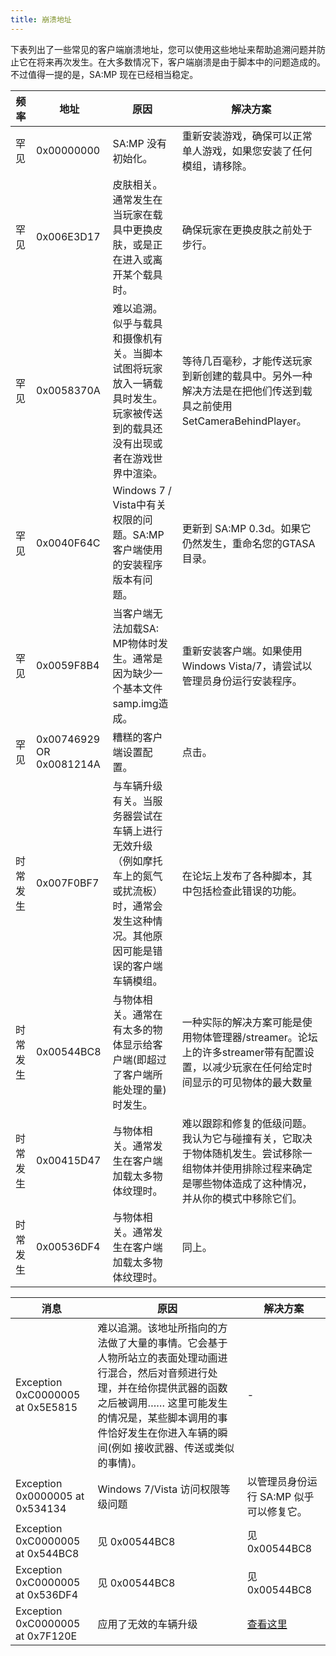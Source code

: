 ```yaml
---
title: 崩溃地址
---
```


下表列出了一些常见的客户端崩溃地址，您可以使用这些地址来帮助追溯问题并防止它在将来再次发生。在大多数情况下，客户端崩溃是由于脚本中的问题造成的。不过值得一提的是，SA:MP 现在已经相当稳定。

| 频率     | 地址                     | 原因                                                         | 解决方案                                                     |
| -------- | ------------------------ | ------------------------------------------------------------ | ------------------------------------------------------------ |
| 罕见     | 0x00000000               | SA:MP 没有初始化。                                           | 重新安装游戏，确保可以正常单人游戏，如果您安装了任何模组，请移除。 |
| 罕见     | 0x006E3D17               | 皮肤相关。通常发生在当玩家在载具中更换皮肤，或是正在进入或离开某个载具时。 | 确保玩家在更换皮肤之前处于步行。                             |
| 罕见     | 0x0058370A               | 难以追溯。似乎与载具和摄像机有关。当脚本试图将玩家放入一辆载具时发生。玩家被传送到的载具还没有出现或者在游戏世界中渲染。 | 等待几百毫秒，才能传送玩家到新创建的载具中。另外一种解决方法是在把他们传送到载具之前使用SetCameraBehindPlayer。 |
| 罕见     | 0x0040F64C               | Windows 7 / Vista中有关权限的问题。SA:MP客户端使用的安装程序版本有问题。 | 更新到 SA:MP 0.3d。如果它仍然发生，重命名您的GTASA目录。     |
| 罕见     | 0x0059F8B4               | 当客户端无法加载SA: MP物体时发生。通常是因为缺少一个基本文件samp.img造成。 | 重新安装客户端。如果使用 Windows Vista/7，请尝试以管理员身份运行安装程序。 |
| 罕见     | 0x00746929 OR 0x0081214A | 糟糕的客户端设置配置。                                       | 点击。                                                       |
| 时常发生 | 0x007F0BF7               | 与车辆升级有关。当服务器尝试在车辆上进行无效升级（例如摩托车上的氮气或扰流板）时，通常会发生这种情况。其他原因可能是错误的客户端车辆模组。 | 在论坛上发布了各种脚本，其中包括检查此错误的功能。           |
| 时常发生 | 0x00544BC8               | 与物体相关。通常在有太多的物体显示给客户端(即超过了客户端所能处理的量)时发生。 | 一种实际的解决方案可能是使用物体管理器/streamer。论坛上的许多streamer带有配置设置，以减少玩家在任何给定时间显示的可见物体的最大数量 |
| 时常发生 | 0x00415D47               | 与物体相关。通常发生在客户端加载太多物体纹理时。             | 难以跟踪和修复的低级问题。我认为它与碰撞有关，它取决于物体随机发生。尝试移除一组物体并使用排除过程来确定是哪些物体造成了这种情况，并从你的模式中移除它们。 |
| 时常发生 | 0x00536DF4               | 与物体相关。通常发生在客户端加载太多物体纹理时。             | 同上。                                                       |

| 消息                             | 原因                                                         | 解决方案                                |
| -------------------------------- | ------------------------------------------------------------ | --------------------------------------- |
| Exception 0xC0000005 at 0x5E5815 | 难以追溯。该地址所指向的方法做了大量的事情。它会基于人物所站立的表面处理动画进行混合，然后对音频进行处理，并在给你提供武器的函数之后被调用…… 这里可能发生的情况是，某些脚本调用的事件恰好发生在你进入车辆的瞬间(例如 接收武器、传送或类似的事情)。 | -                                       |
| Exception 0x0000005 at 0x534134  | Windows 7/Vista 访问权限等级问题                             | 以管理员身份运行 SA:MP 似乎可以修复它。 |
| Exception 0xC0000005 at 0x544BC8 | 见 0x00544BC8                                                | 见 0x00544BC8                           |
| Exception 0xC0000005 at 0x536DF4 | 见 0x00544BC8                                                | 见 0x00544BC8                           |
| Exception 0xC0000005 at 0x7F120E | 应用了无效的车辆升级                                         | [查看这里](CommonIssues)                |
